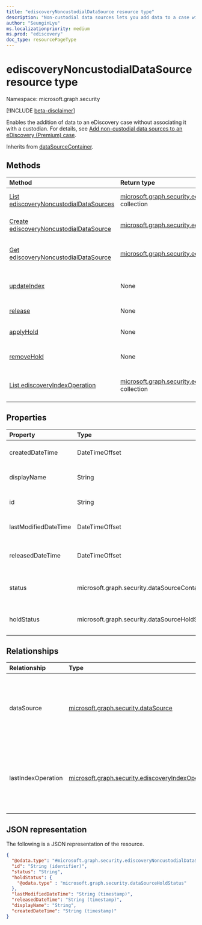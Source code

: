 ```yaml
---
title: "ediscoveryNoncustodialDataSource resource type"
description: "Non-custodial data sources lets you add data to a case without having to associate it to a custodian."
author: "SeunginLyu"
ms.localizationpriority: medium
ms.prod: "ediscovery"
doc_type: resourcePageType
---
```


# ediscoveryNoncustodialDataSource resource type

Namespace: microsoft.graph.security

[!INCLUDE [beta-disclaimer](../../includes/beta-disclaimer.md)]

Enables the addition of data to an eDiscovery case without associating it with a custodian. For details, see [Add non-custodial data sources to an eDiscovery (Premium) case](/microsoft-365/compliance/non-custodial-data-sources).

Inherits from [dataSourceContainer](../resources/security-datasourcecontainer.md).

## Methods
|Method|Return type|Description|
|:---|:---|:---|
|[List ediscoveryNoncustodialDataSources](../api/security-ediscoverysearch-list-noncustodialsources.md)|[microsoft.graph.security.ediscoveryNoncustodialDataSource](../resources/security-ediscoverynoncustodialdatasource.md) collection|Get a list of the [ediscoveryNoncustodialDataSource](../resources/security-ediscoverynoncustodialdatasource.md) objects and their properties.|
|[Create ediscoveryNoncustodialDataSource](../api/security-ediscoverysearch-post-noncustodialsources.md)|[microsoft.graph.security.ediscoveryNoncustodialDataSource](../resources/security-ediscoverynoncustodialdatasource.md)|Create a new [ediscoveryNoncustodialDataSource](../resources/security-ediscoverynoncustodialdatasource.md) object.|
|[Get ediscoveryNoncustodialDataSource](../api/security-ediscoverynoncustodialdatasource-get.md)|[microsoft.graph.security.ediscoveryNoncustodialDataSource](../resources/security-ediscoverynoncustodialdatasource.md)|Read the properties and relationships of an [ediscoveryNoncustodialDataSource](../resources/security-ediscoverynoncustodialdatasource.md) object.|
|[updateIndex](../api/security-ediscoverynoncustodialdatasource-updateindex.md)|None|Triggers a indexOperation to make a non-custodial data source and associated data sources searchable.|
|[release](../api/security-ediscoverynoncustodialdatasource-release.md)|None|Release a non-custodial data source from a case.|
|[applyHold](../api/security-ediscoverynoncustodialdatasource-applyhold.md)|None|Start the process of applying hold to eDiscovery non-custodial data sources.|
|[removeHold](../api/security-ediscoverynoncustodialdatasource-removehold.md)|None|Start the process of removing hold from eDiscovery non-custodial data sources.|
|[List ediscoveryIndexOperation](../api/security-ediscoverycustodian-list-lastindexoperation.md)|[microsoft.graph.security.ediscoveryIndexOperation](../resources/security-ediscoveryindexoperation.md) collection|Get a list of the [ediscoveryIndexOperation](../resources/security-ediscoveryindexoperation.md) associated with an [ediscoveryNoncustodialDataSource](../resources/security-ediscoverynoncustodialdatasource.md).|

## Properties
|Property|Type|Description|
|:---|:---|:---|
|createdDateTime|DateTimeOffset|Created date and time of the nonCustodialDataSource. Inherited from [microsoft.graph.security.datasourcecontainer](../resources/security-datasourcecontainer.md).|
|displayName|String|Display name of the noncustodialDataSource. Inherited from [microsoft.graph.security.datasourcecontainer](../resources/security-datasourcecontainer.md).|
|id|String|Unique identifier of the nonCustodialDataSource. Inherited from [entity](../resources/entity.md).|
|lastModifiedDateTime|DateTimeOffset|Last modified date and time of the nonCustodialDataSource. Inherited from [microsoft.graph.security.datasourcecontainer](../resources/security-datasourcecontainer.md).|
|releasedDateTime|DateTimeOffset|Date and time that the nonCustodialDataSource was released from the case. Inherited from [microsoft.graph.security.datasourcecontainer](../resources/security-datasourcecontainer.md).|
|status|microsoft.graph.security.dataSourceContainerStatus|Latest status of the nonCustodialDataSource. Inherited from [microsoft.graph.security.datasourcecontainer](../resources/security-datasourcecontainer.md). Possible values are: `Active`, `Released`.|
|holdStatus|microsoft.graph.security.dataSourceHoldStatus|The hold status of the nonCustodialDataSource.The possible values are: `notApplied`, `applied`, `applying`, `removing`, `partial`|

## Relationships
|Relationship|Type|Description|
|:---|:---|:---|
|dataSource|[microsoft.graph.security.dataSource](../resources/security-datasource.md)|User source or SharePoint site data source as non-custodial data source.|
|lastIndexOperation|[microsoft.graph.security.ediscoveryIndexOperation](../resources/security-ediscoveryindexoperation.md)|Operation entity that represents the latest indexing for the non-custodial data source.|

## JSON representation
The following is a JSON representation of the resource.
<!-- {
  "blockType": "resource",
  "keyProperty": "id",
  "@odata.type": "microsoft.graph.security.ediscoveryNoncustodialDataSource",
  "baseType": "microsoft.graph.security.dataSourceContainer",
  "openType": false
}
-->
``` json
{
  "@odata.type": "#microsoft.graph.security.ediscoveryNoncustodialDataSource",
  "id": "String (identifier)",
  "status": "String",
  "holdStatus": {
    "@odata.type" : "microsoft.graph.security.dataSourceHoldStatus"
  },
  "lastModifiedDateTime": "String (timestamp)",
  "releasedDateTime": "String (timestamp)",
  "displayName": "String",
  "createdDateTime": "String (timestamp)"
}
```